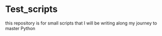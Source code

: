 # Test_scripts
this repository is for small scripts that I will be writing along my journey to master Python 
